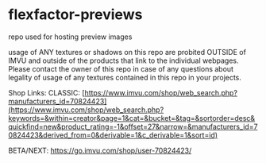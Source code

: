 # flexfactor-previews
repo used for hosting preview images

usage of ANY textures or shadows on this repo are probited OUTSIDE of IMVU and outside of the products that link to the individual webpages. Please contact the owner of this repo in case of any questions about legality of usage of any textures contained in this repo in your projects.


Shop Links:
CLASSIC:
[https://www.imvu.com/shop/web_search.php?manufacturers_id=70824423](https://www.imvu.com/shop/web_search.php?keywords=&within=creator&page=1&cat=&bucket=&tag=&sortorder=desc&quickfind=new&product_rating=-1&offset=27&narrow=&manufacturers_id=70824423&derived_from=0&derivable=1&c_derivable=1&sort=id)

BETA/NEXT:
https://go.imvu.com/shop/user-70824423/

